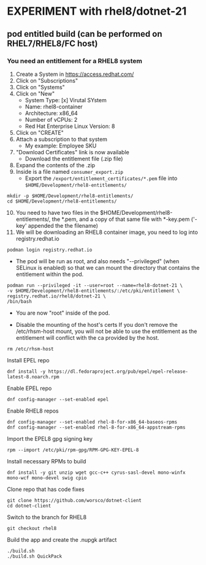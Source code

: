 # EXPERIMENT with rhel8/dotnet-21

## pod entitled build (can be performed on RHEL7/RHEL8/FC host)

### You need an entitlement for a RHEL8 system

1. Create a System in https://access.redhat.com/
2. Click on "Subscriptions"
3. Click on "Systems"
4. Click on "New"
   * System Type: [x] Virutal SYstem
   * Name: rhel8-container
   * Architecture: x86_64
   * Number of vCPUs: 2
   * Red Hat Enterprise Linux Version: 8
5. Click on "CREATE"
6. Attach a subscription to that system
   * My example: Employee SKU
7. "Download Certificates" link is now available
   * Download the entitlement file (.zip file)
8. Expand the contents of the .zip
9. Inside is a file named `consumer_export.zip`
   * Export the `/export/entitlement_certificates/*.pem` file into `$HOME/Development/rhel8-entitlements/`

```
mkdir -p $HOME/Development/rhel8-entitlements/
cd $HOME/Development/rhel8-entitlements/
```
10. You need to have two files in the $HOME/Development/rhel8-entitlements/, the *.pem, and a copy of that same file with *-key.pem ('-key' appended the the filename)
11. We will be downloading an RHEL8 container image, you need to log into registry.redhat.io

```
podman login registry.redhat.io
```

* The pod will be run as root, and also needs "--privileged" (when SELinux is enabled) so that we can mount the directory that contains the entitlement within the pod.

```
podman run --privileged -it --user=root --name=rhel8-dotnet-21 \
-v $HOME/Development/rhel8-entitlements/:/etc/pki/entitlement \
registry.redhat.io/rhel8/dotnet-21 \
/bin/bash
```

* You are now "root" inside of the pod.

* Disable the mounting of the host's certs
If you don't remove the /etc/rhsm-host mount, you will not be able to use the entitlement as the entitlement will conflict with the ca provided by the host.
  
```
rm /etc/rhsm-host
```

Install EPEL repo

```
dnf install -y https://dl.fedoraproject.org/pub/epel/epel-release-latest-8.noarch.rpm
```

Enable EPEL repo

```
dnf config-manager --set-enabled epel
```

Enable RHEL8 repos

```
dnf config-manager --set-enabled rhel-8-for-x86_64-baseos-rpms
dnf config-manager --set-enabled rhel-8-for-x86_64-appstream-rpms
```

Import the EPEL8 gpg signing key

```
rpm --import /etc/pki/rpm-gpg/RPM-GPG-KEY-EPEL-8
```

Install necessary RPMs to build

```
dnf install -y git unzip wget gcc-c++ cyrus-sasl-devel mono-winfx mono-wcf mono-devel swig cpio
```

Clone repo that has code fixes

```
git clone https://github.com/worsco/dotnet-client
cd dotnet-client
```

Switch to the branch for RHEL8

```
git checkout rhel8
```

Build the app and create the .nupgk artifact

```
./build.sh
./build.sh QuickPack
```
